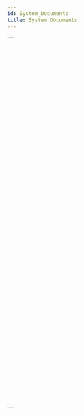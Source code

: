 ```yaml
---
id: System_Documents
title: System Documents
---
```

||
|---|
|[<!-- INCLUDE #_command_.Append document.Syntax -->](../../commands-legacy/append-document)<br/><!-- INCLUDE #_command_.Append document.Summary -->|
|[<!-- INCLUDE #_command_.CLOSE DOCUMENT.Syntax -->](../../commands-legacy/close-document)<br/><!-- INCLUDE #_command_.CLOSE DOCUMENT.Summary -->|
|[<!-- INCLUDE #_command_.Convert path POSIX to system.Syntax -->](../../commands-legacy/convert-path-posix-to-system)<br/><!-- INCLUDE #_command_.Convert path POSIX to system.Summary -->|
|[<!-- INCLUDE #_command_.Convert path system to POSIX.Syntax -->](../../commands-legacy/convert-path-system-to-posix)<br/><!-- INCLUDE #_command_.Convert path system to POSIX.Summary -->|
|[<!-- INCLUDE #_command_.COPY DOCUMENT.Syntax -->](../../commands-legacy/copy-document)<br/><!-- INCLUDE #_command_.COPY DOCUMENT.Summary -->|
|[<!-- INCLUDE #_command_.CREATE ALIAS.Syntax -->](../../commands-legacy/create-alias)<br/><!-- INCLUDE #_command_.CREATE ALIAS.Summary -->|
|[<!-- INCLUDE #_command_.Create document.Syntax -->](../../commands-legacy/create-document)<br/><!-- INCLUDE #_command_.Create document.Summary -->|
|[<!-- INCLUDE #_command_.CREATE FOLDER.Syntax -->](../../commands-legacy/create-folder)<br/><!-- INCLUDE #_command_.CREATE FOLDER.Summary -->|
|[<!-- INCLUDE #_command_.DELETE DOCUMENT.Syntax -->](../../commands-legacy/delete-document)<br/><!-- INCLUDE #_command_.DELETE DOCUMENT.Summary -->|
|[<!-- INCLUDE #_command_.DELETE FOLDER.Syntax -->](../../commands-legacy/delete-folder)<br/><!-- INCLUDE #_command_.DELETE FOLDER.Summary -->|
|[<!-- INCLUDE #_command_.DOCUMENT LIST.Syntax -->](../../commands-legacy/document-list)<br/><!-- INCLUDE #_command_.DOCUMENT LIST.Summary -->|
|[<!-- INCLUDE #_command_.Document to text.Syntax -->](../../commands-legacy/document-to-text)<br/><!-- INCLUDE #_command_.Document to text.Summary -->|
|[<!-- INCLUDE #_command_.FOLDER LIST.Syntax -->](../../commands-legacy/folder-list)<br/><!-- INCLUDE #_command_.FOLDER LIST.Summary -->|
|[<!-- INCLUDE #_command_.GET DOCUMENT ICON.Syntax -->](../../commands-legacy/get-document-icon)<br/><!-- INCLUDE #_command_.GET DOCUMENT ICON.Summary -->|
|[<!-- INCLUDE #_command_.Get document position.Syntax -->](../../commands-legacy/get-document-position)<br/><!-- INCLUDE #_command_.Get document position.Summary -->|
|[<!-- INCLUDE #_command_.GET DOCUMENT PROPERTIES.Syntax -->](../../commands-legacy/get-document-properties)<br/><!-- INCLUDE #_command_.GET DOCUMENT PROPERTIES.Summary -->|
|[<!-- INCLUDE #_command_.Get document size.Syntax -->](../../commands-legacy/get-document-size)<br/><!-- INCLUDE #_command_.Get document size.Summary -->|
|[<!-- INCLUDE #_command_.Localized document path.Syntax -->](../../commands-legacy/localized-document-path)<br/><!-- INCLUDE #_command_.Localized document path.Summary -->|
|[<!-- INCLUDE #_command_.MOVE DOCUMENT.Syntax -->](../../commands-legacy/move-document)<br/><!-- INCLUDE #_command_.MOVE DOCUMENT.Summary -->|
|[<!-- INCLUDE #_command_.Object to path.Syntax -->](../../commands-legacy/object-to-path)<br/><!-- INCLUDE #_command_.Object to path.Summary -->|
|[<!-- INCLUDE #_command_.Open document.Syntax -->](../../commands-legacy/open-document)<br/><!-- INCLUDE #_command_.Open document.Summary -->|
|[<!-- INCLUDE #_command_.Path to object.Syntax -->](../../commands-legacy/path-to-object)<br/><!-- INCLUDE #_command_.Path to object.Summary -->|
|[<!-- INCLUDE #_command_.RESOLVE ALIAS.Syntax -->](../../commands-legacy/resolve-alias)<br/><!-- INCLUDE #_command_.RESOLVE ALIAS.Summary -->|
|[<!-- INCLUDE #_command_.Select document.Syntax -->](../../commands-legacy/select-document)<br/><!-- INCLUDE #_command_.Select document.Summary -->|
|[<!-- INCLUDE #_command_.Select folder.Syntax -->](../../commands-legacy/select-folder)<br/><!-- INCLUDE #_command_.Select folder.Summary -->|
|[<!-- INCLUDE #_command_.SET DOCUMENT POSITION.Syntax -->](../../commands-legacy/set-document-position)<br/><!-- INCLUDE #_command_.SET DOCUMENT POSITION.Summary -->|
|[<!-- INCLUDE #_command_.SET DOCUMENT PROPERTIES.Syntax -->](../../commands-legacy/set-document-properties)<br/><!-- INCLUDE #_command_.SET DOCUMENT PROPERTIES.Summary -->|
|[<!-- INCLUDE #_command_.SET DOCUMENT SIZE.Syntax -->](../../commands-legacy/set-document-size)<br/><!-- INCLUDE #_command_.SET DOCUMENT SIZE.Summary -->|
|[<!-- INCLUDE #_command_.SHOW ON DISK.Syntax -->](../../commands-legacy/show-on-disk)<br/><!-- INCLUDE #_command_.SHOW ON DISK.Summary -->|
|[<!-- INCLUDE #_command_.Test path name.Syntax -->](../../commands-legacy/test-path-name)<br/><!-- INCLUDE #_command_.Test path name.Summary -->|
|[<!-- INCLUDE #_command_.TEXT TO DOCUMENT.Syntax -->](../../commands-legacy/text-to-document)<br/><!-- INCLUDE #_command_.TEXT TO DOCUMENT.Summary -->|
|[<!-- INCLUDE #_command_.VOLUME ATTRIBUTES.Syntax -->](../../commands-legacy/volume-attributes)<br/><!-- INCLUDE #_command_.VOLUME ATTRIBUTES.Summary -->|
|[<!-- INCLUDE #_command_.VOLUME LIST.Syntax -->](../../commands-legacy/volume-list)<br/><!-- INCLUDE #_command_.VOLUME LIST.Summary -->|
